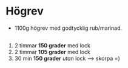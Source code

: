 # Högrev

* 1100g högrev med godtycklig rub/marinad.

## 

1. 2 timmar **150 grader** med lock
1. 2 timmar **105 grader** med lock
1. 30 min **150 grader** _utan_ lock --> skorpa =)
